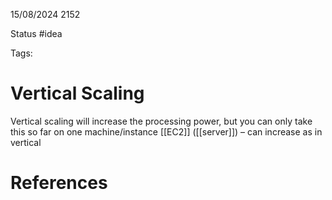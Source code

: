15/08/2024 2152

Status #idea

Tags:

# Vertical Scaling

Vertical scaling will increase the processing power, but you can only take this so far on one machine/instance
[[EC2]] ([[server]]) – can increase as in vertical

# References
